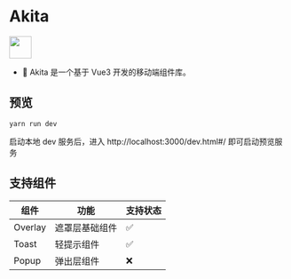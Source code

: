# Akita

<p align="left">
    <a href="https://v3.vuejs.org/">
        <img style="width: 40px" src="https://img.shields.io/badge/Vue-3.x-brightgreen">
    </a>
</p>

-   🐶 Akita 是一个基于 Vue3 开发的移动端组件库。

## 预览

```
yarn run dev
```

启动本地 dev 服务后，进入 http://localhost:3000/dev.html#/ 即可启动预览服务

## 支持组件

| 组件    | 功能           | 支持状态 |
| ------- | -------------- | -------- |
| Overlay | 遮罩层基础组件 | ✅       |
| Toast   | 轻提示组件     | ✅       |
| Popup   | 弹出层组件     | ❌       |
